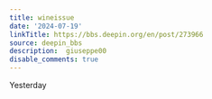 ```yaml
---
title: wineissue
date: '2024-07-19'
linkTitle: https://bbs.deepin.org/en/post/273966
source: deepin_bbs
description:  giuseppe00 
disable_comments: true
---
```

Yesterday 
